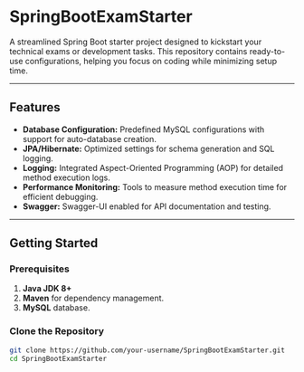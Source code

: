 # SpringBootExamStarter

A streamlined Spring Boot starter project designed to kickstart your technical exams or development tasks. This repository contains ready-to-use configurations, helping you focus on coding while minimizing setup time.

---

## Features

- **Database Configuration:** Predefined MySQL configurations with support for auto-database creation.
- **JPA/Hibernate:** Optimized settings for schema generation and SQL logging.
- **Logging:** Integrated Aspect-Oriented Programming (AOP) for detailed method execution logs.
- **Performance Monitoring:** Tools to measure method execution time for efficient debugging.
- **Swagger:** Swagger-UI enabled for API documentation and testing.

---

## Getting Started

### Prerequisites
1. **Java JDK 8+**
2. **Maven** for dependency management.
3. **MySQL** database.

### Clone the Repository
```bash
git clone https://github.com/your-username/SpringBootExamStarter.git
cd SpringBootExamStarter
